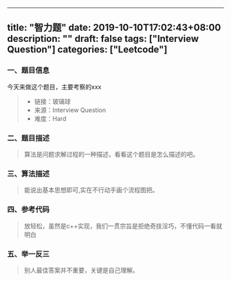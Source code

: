 
---
title: "智力题"
date: 2019-10-10T17:02:43+08:00
description: ""
draft: false
tags: ["Interview Question"]
categories: ["Leetcode"]
---

### 一、**题目信息**
今天来做这个题目，主要考察的xxx 
> - 链接：玻璃球
> - 来源：Interview Question
> - 难度：Hard

### 二、**题目描述**
> 算法是问题求解过程的一种描述，看看这个题目是怎么描述的吧。

### 三、**算法描述**
> 能说出基本思想即可,实在不行动手画个流程图把。



### 四、**参考代码**
> 放轻松，虽然是c++实现，我们一贯宗旨是拒绝奇技淫巧，不懂代码一看就明白




### 五、举一反三
> 别人最佳答案并不重要，关键是自己理解。



